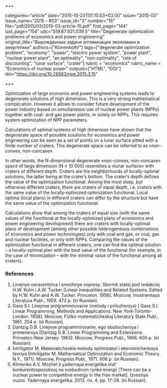 +++

categories="article"
date="2015-10-23T01:10:53+03:00"
issue="2015-03"
issue_name="2015 - #03"
issue_id="3"
number="15"
file="pdf/2015/03/2015-03-article-15.pdf"
first_page="144"
last_page="154"
udc="519.87:621.039.5"
title="Degenerate optimization problems of economics and power engineering"
original_title="Вырожденные задачи оптимизации экономики и энергетики"
authors=["KlimenkoAV"]
tags=["degenerate optimization problem", "economy", "power", "electric power system", "power plant", "nuclear power plant", "an optimality", "non-optimality", "rate of discounting", "lunar surface", "crater"]
rubric = "economics"
rubric_name = "Economics of nuclear power"
outputs=["HTML", "DOI"]
doi="https://doi.org/10.26583/npe.2015.3.15"

+++

Optimization of large economic and power engineering systems leads to degenerate solutions of high dimension. This is a very strong mathematical complication. However it allows to consider future development of the power industry based on simultaneous use of nuclear power plants (NPPs) together with coal- and gas power plants, or solely on NPPs. This requires system optimization of NPP parameters.

Calculations of optimal systems of high dimension have shown that the degenerate space of possible solutions for economics and power engineering can be seen as a set of points on a lunar surface pitted with a finite number of craters. This degenerate space can be referred to as «non-convex, non-concave».

In other words, the N-dimensional degenerate «non-convex, non-concave» space of large dimension (N ≥ 10 000) resembles a «lunar surface» with craters of different depth. Craters are the neighborhoods of locally-optimal solutions, the latter being at the crater’s bottom. The crater’s depth defines the value of the optimization functional. Among the most deep, but otherwise different craters, there are craters of equal depth, i.e. craters with the same value of the locally-optimized optimization functional. Local optima (local plans) in different craters can differ by the structure but have the same value of the optimization functional.

Calculations show that among the craters of equal size (with the same values of the functional at the locally-optimized plans of economics and power engineering development) there are craters with locally-optimal plans of development (among other possible heterogeneous combinations of economics and power technologies) only with coal and gas, or coal, gas and nuclear facilities, or only with NPPs. Comparing the values of the optimization functional in different craters, one can find the optimal solution – a locally-optimal plan with the best value of the functional (for example, in the case of minimization – with the minimal value of the functional among all craters).

### References

1. Linejnye neraventstva i smezhnye voprosy. Sbornik statej pod redakciej H.W. Kuhn i A.W. Tucker [Linear Inequalities and Related Systems. Edited by H.W. Kuhn and A.W. Tucker. Princeton. 1956]. Moscow, Inostrannaya Literatura Publ., 1959. 472 p. (in Russian).
2. Gass S.I. Linejnoe programmirovanie (metody i prilozheniya) [ Gass S.I. Linear Programming. Methods and Applications. New York-Toronto-London. 1958]. Moscow, Fiziko-matematicheskoj Literatury State Publ., 1961. 304 p. (in Russian).
3. Dantzig G.B. Linejnoe programmirovanie, ego obobscheniya i primeneniya [Dantzig G.B. Linear Programming and Extensions. Prinseton-New Jersey. 1963]. Moscow, Progress Publ., 1966. 600 p. (in Russian).
4. Intriligator M. Matematicheskie metody optimizatsii i ekonomicheskaya teoriya [Intriligator M. Mathematical Optimization and Economic Theory. N.Y., 1971]. Moscow, Progress Publ., 1971. 606 p. (in Russian).
5. Klimenko A.V. Mozhet li yadernaya energetika stat’ konkurentosposobnoj na svobodnom rynke energii [There can be a nuclear power to competitive energy in the free market]. Izvestiya vuzov. Yadernaya energetika. 2013, no. 4, pp. 17-28. (in Russian).
